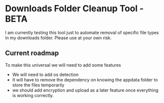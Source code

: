 # Downloads Folder Cleanup Tool - BETA

I am currently testing this tool just to automate removal of specific file types in my downloads folder.
Please use at your own risk.

## Current roadmap

To make this universal we will need to add some features
- We will need to add os detection
- It will have to remove the dependency on knowing the appdata folder to store the files temporarily
- we should add encryption and upload as a later feature once everything is working correctly.
